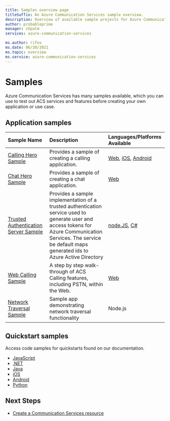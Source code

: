 ```yaml
---
title: Samples overview page
titleSuffix: An Azure Communication Services sample overview.
description: Overview of available sample projects for Azure Communication Services.
author: probableprime
manager: chpalm
services: azure-communication-services

ms.author: rifox
ms.date: 06/30/2021
ms.topic: overview
ms.service: azure-communication-services
---
```

# Samples

Azure Communication Services has many samples available, which you can use to test out ACS services and features before creating your own application or use case.

## Application samples

| Sample Name                                                                                          | Description                                                         | Languages/Platforms Available      |
| :--------------------------------------------------------------------------------------------------- | :------------------------------------------------------------------ | :--------------------------------- |
| [Calling Hero Sample](./calling-hero-sample.md)                                                | Provides a sample of creating a calling application.          | [Web](https://github.com/Azure-Samples/communication-services-web-calling-hero), [iOS](https://github.com/Azure-Samples/communication-services-ios-calling-hero), [Android](https://github.com/Azure-Samples/communication-services-android-calling-hero)                           |
| [Chat Hero Sample](./chat-hero-sample.md) | Provides a sample of creating a chat application. | [Web](https://github.com/Azure-Samples/communication-services-web-chat-hero)                    |                  |
| [Trusted Authentication Server Sample]() | Provides a sample implementation of a trusted authentication service used to generate user and access tokens for Azure Communication Services. The service be default maps generated ids to Azure Active Directory | [node.JS](https://github.com/Azure-Samples/communication-services-authentication-hero-nodejs), [C#](https://github.com/Azure-Samples/communication-services-authentication-hero-csharp)
| [Web Calling Sample](./web-calling-sample.md)                                                        | A step by step walk-through of ACS Calling features, including PSTN, within the Web. | [Web](https://github.com/Azure-Samples/communication-services-web-calling-tutorial/)                                |
| [Network Traversal Sample]( https://github.com/Azure-Samples/communication-services-network-traversal-hero) | Sample app demonstrating network traversal functionality          | Node.js 

## Quickstart samples
Access code samples for quickstarts found on our documentation.
 - [JavaScript](https://github.com/Azure-Samples/communication-services-javascript-quickstarts/)
 - [.NET](https://github.com/Azure-Samples/communication-services-dotnet-quickstarts/)
 - [Java](https://github.com/Azure-Samples/communication-services-java-quickstarts)
 - [iOS](https://github.com/Azure-Samples/communication-services-ios-quickstarts/)
 - [Android](https://github.com/Azure-Samples/communication-services-android-quickstarts/)
 - [Python](https://github.com/Azure-Samples/communication-services-python-quickstarts/)


## Next Steps

 - [Create a Communication Services resource](../quickstarts/create-communication-resource.md)
